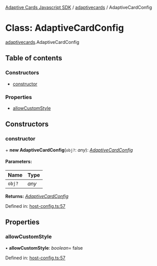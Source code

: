 [Adaptive Cards Javascript SDK](../README.md) / [adaptivecards](../modules/adaptivecards.md) / AdaptiveCardConfig

# Class: AdaptiveCardConfig

[adaptivecards](../modules/adaptivecards.md).AdaptiveCardConfig

## Table of contents

### Constructors

- [constructor](adaptivecards.adaptivecardconfig.md#constructor)

### Properties

- [allowCustomStyle](adaptivecards.adaptivecardconfig.md#allowcustomstyle)

## Constructors

### constructor

\+ **new AdaptiveCardConfig**(`obj?`: *any*): [*AdaptiveCardConfig*](host_config.adaptivecardconfig.md)

#### Parameters:

Name | Type |
:------ | :------ |
`obj?` | *any* |

**Returns:** [*AdaptiveCardConfig*](host_config.adaptivecardconfig.md)

Defined in: [host-config.ts:57](https://github.com/microsoft/AdaptiveCards/blob/0938a1f10/source/nodejs/adaptivecards/src/host-config.ts#L57)

## Properties

### allowCustomStyle

• **allowCustomStyle**: *boolean*= false

Defined in: [host-config.ts:57](https://github.com/microsoft/AdaptiveCards/blob/0938a1f10/source/nodejs/adaptivecards/src/host-config.ts#L57)
